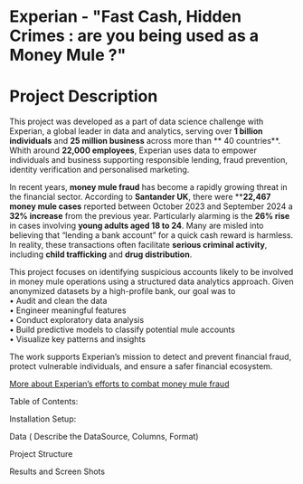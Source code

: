 # Experian - "Fast Cash, Hidden Crimes : are you being used as a Money Mule ?"


# Project Description 

This project was developed as a part of data science challenge with Experian, a global leader in data and analytics, serving over **1 billion individuals** and **25 million business** across more than ** 40 countries**. Whith around **22,000 employees**, Experian uses data to empower individuals and business supporting responsible lending, fraud prevention, identity verification and personalised marketing. 

In recent years, **money mule fraud** has become a rapidly growing threat in the financial sector. According to **Santander UK**, there were ****22,467 money mule cases** reported between October 2023 and September 2024 a **32% increase** from the previous year. Particularly alarming is the **26% rise** in cases involving **young adults aged 18 to 24**. Many are misled into believing that “lending a bank account” for a quick cash reward is harmless. In reality, these transactions often facilitate **serious criminal activity**, including **child trafficking** and **drug distribution**.

This project focuses on identifying suspicious accounts likely to be involved in money mule operations using a structured data analytics approach. Given anonymized datasets by a high-profile bank, our goal was to  
•	Audit and clean the data  
•	Engineer meaningful features  
•	Conduct exploratory data analysis    
•	Build predictive models to classify potential mule accounts   
•	Visualize key patterns and insights    

The work supports Experian’s mission to detect and prevent financial fraud, protect vulnerable individuals, and ensure a safer financial ecosystem.   



[More about Experian’s efforts to combat money mule fraud](https://www.experianplc.com/newsroom/press-releases/2023/experian-launches-new-service-to-prevent-money-mule-account-fraud)





Table of Contents: 








Installation Setup: 




Data ( Describe the DataSource, Columns, Format) 





Project Structure 






Results and Screen Shots 




